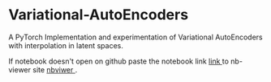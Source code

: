 # Variational-AutoEncoders
A PyTorch Implementation and experimentation of Variational AutoEncoders with interpolation in latent spaces.


If notebook doesn't open on github paste the notebook link <a href = "https://github.com/rishabkr/Variational-AutoEncoders/blob/main/Variational%20AutoEncoders/Variational-AutoEncoder%20(PyTorch).ipynb" > link </a>
to nb-viewer site <a href="https://nbviewer.jupyter.org/"> nbviwer </a>.
